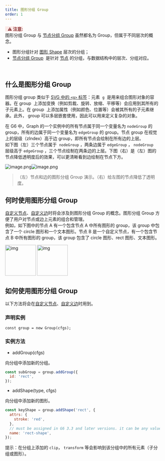 ```yaml
---
title: 图形分组 Group
order: 1
---
```


<span style="background-color: rgb(251, 233, 231); color: rgb(139, 53, 56)"> &nbsp;&nbsp;<strong>⚠️ 注意:</strong></span> <br />图形分组 Group 与 [节点分组 Group](/zh/docs/manual/middle/nodeGroup) 虽然都名为 Group，但属于不同层次的概念。

- 图形分组针对 [图形 Shape](/zh/docs/manual/middle/elements/shape-keyshape) 层次的分组；
- [节点分组 Group](/zh/docs/manual/middle/nodeGroup)  是针对 [节点](/zh/docs/manual/middle/elements/nodes/defaultNode) 的分组，与数据结构中的层次、分组对应。

<br />

## 什么是图形分组 Group

图形分组 group 类似于 <a href='https://developer.mozilla.org/zh-CN/docs/Web/SVG/Element/g' target='_blank'>SVG 中的 `<g>` 标签</a>：元素  `g`  是用来组合图形对象的容器。在 group  上添加变换（例如剪裁、旋转、放缩、平移等）会应用到其所有的子元素上。在 group  上添加属性（例如颜色、位置等）会被其所有的子元素继承。此外， group 可以多层嵌套使用，因此可以用来定义复杂的对象。

在 G6 中，Graph 的一个实例中的所有节点属于同一个变量名为 `nodeGroup` 的 group，所有的边属于同一个变量名为 `edgeGroup` 的 group。节点 group 在视觉上的层级（zIndex）高于边 group，即所有节点会绘制在所有边的上层。<br />如下图（左）三个节点属于  `nodeGroup` ，两条边属于 `edgeGroup` ， `nodeGroup`  层级高于 `edgeGroup` ，三个节点绘制在两条边的上层。下图（右）是（左）图的节点降低透明度后的效果，可以更清晰看到边绘制在节点下方。<br />

![image.png](https://gw.alipayobjects.com/mdn/rms_f8c6a0/afts/img/A*oqKUSoRWMrcAAAAAAAAAAABkARQnAQ)![image.png](https://gw.alipayobjects.com/mdn/rms_f8c6a0/afts/img/A*cudnTqD-g_4AAAAAAAAAAABkARQnAQ)

> （左）节点和边的图形分组 Group 演示。（右）给左图的节点降低了透明度。

## 何时使用图形分组 Group

[自定义节点](/zh/docs/manual/advanced/custom-node)、[自定义边](/zh/docs/manual/advanced/custom-edge)时将会涉及到图形分组 Group 的概念。图形分组 Group 方便了用户对节点或边上元素的组合和管理。<br />例如，如下图中的节点 A 有一个包含节点 A 中所有图形的 group，该 group 中包含了一个 circle 图形和一个文本图形。节点 B 是一个自定义节点，有一个包含节点 B 中所有图形的 group，该 group 包含了 circle 图形、rect 图形、文本图形。<br />

<img src='https://gw.alipayobjects.com/mdn/rms_f8c6a0/afts/img/A*GnVoSIGkXhsAAAAAAAAAAABkARQnAQ' alt='img' width='100'/>
<img src='https://gw.alipayobjects.com/mdn/rms_f8c6a0/afts/img/A*iQXZTZCX9LEAAAAAAAAAAABkARQnAQ' alt='img' width='100'/>

<br />

## 如何使用图形分组 Group

以下方法将会在[自定义节点](/zh/docs/manual/advanced/custom-node)、[自定义边](/zh/docs/manual/advanced/custom-edge)时用到。

### 声明实例

```
const group = new Group(cfgs);
```

### 实例方法

- addGroup(cfgs)

向分组中添加新的分组。

```javascript
const subGroup = group.addGroup({
  id: 'rect',
});
```

- addShape(type, cfgs)

向分组中添加新的图形。

```javascript
const keyShape = group.addShape('rect', {
  attrs: {
    stroke: 'red',
  },
  // must be assigned in G6 3.3 and later versions. it can be any value you want
  name: 'rect-shape',
});
```

提示：在分组上添加的 `clip`， `transform` 等会影响到该分组中的所有元素（子分组或图形）。
